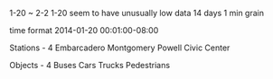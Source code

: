 1-20 ~ 2-2
1-20 seem to have unusually low data
14 days
1 min grain

time format
2014-01-20 00:01:00-08:00

Stations - 4
Embarcadero
Montgomery
Powell
Civic Center

Objects - 4
Buses
Cars
Trucks
Pedestrians

